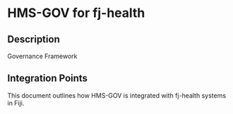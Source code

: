 # HMS-GOV for fj-health

## Description

Governance Framework

## Integration Points

This document outlines how HMS-GOV is integrated with fj-health systems in Fiji.
